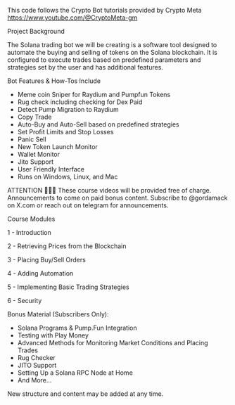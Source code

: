 This code follows the Crypto Bot tutorials provided by Crypto Meta https://www.youtube.com/@CryptoMeta-gm

Project Background

The Solana trading bot we will be creating is a software tool designed to automate the buying and selling of tokens on the Solana blockchain. It is configured to execute trades based on predefined parameters and strategies set by the user and has additional features.

Bot Features & How-Tos Include
- Meme coin Sniper for Raydium and Pumpfun Tokens
- Rug check including checking for Dex Paid
- Detect Pump Migration to Raydium
- Copy Trade
- Auto-Buy and Auto-Sell based on predefined strategies 
- Set Profit Limits and Stop Losses
- Panic Sell
- New Token Launch Monitor
- Wallet Monitor
- Jito Support
- User Friendly Interface
- Runs on Windows, Linux, and Mac 

ATTENTION 🚨🚨🚨
These course videos will be provided free of charge. Announcements to come on paid bonus content. Subscribe to @gordamack on X.com or reach out on telegram for announcements.

Course Modules

1 - Introduction

2 - Retrieving Prices from the Blockchain

3 - Placing Buy/Sell Orders

4 - Adding Automation

5 - Implementing Basic Trading Strategies

6 - Security

Bonus Material (Subscribers Only): 
- Solana Programs & Pump.Fun Integration
- Testing with Play Money
- Advanced Methods for Monitoring Market Conditions and Placing Trades
- Rug Checker 
- JITO Support 
- Setting Up a Solana RPC Node at Home
- And More...

New structure and content may be added at any time.
